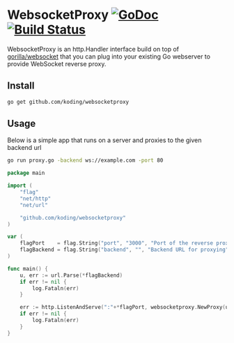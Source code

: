 # WebsocketProxy [![GoDoc](https://godoc.org/github.com/koding/websocketproxy?status.png)](http://godoc.org/github.com/koding/websocketproxy) [![Build Status](https://travis-ci.org/koding/websocketproxy.png)](https://travis-ci.org/koding/websocketproxy)

WebsocketProxy is an http.Handler interface build on top of
[gorilla/websocket](https://github.com/gorilla/websocket) that you can plug
into your existing Go webserver to provide WebSocket reverse proxy.

## Install

```bash
go get github.com/koding/websocketproxy
```

## Usage

Below is a simple app that runs on a server and proxies to the given backend url

```bash
go run proxy.go -backend ws://example.com -port 80
```

```go
package main

import (
	"flag"
	"net/http"
	"net/url"

	"github.com/koding/websocketproxy"
)

var (
	flagPort    = flag.String("port", "3000", "Port of the reverse proxy")
	flagBackend = flag.String("backend", "", "Backend URL for proxying")
)

func main() {
	u, err := url.Parse(*flagBackend)
	if err != nil {
		log.Fataln(err)
	}

	err := http.ListenAndServe(":"+*flagPort, websocketproxy.NewProxy(u))
	if err != nil {
		log.Fataln(err)
	}
}
```
